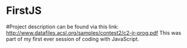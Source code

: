 # FirstJS
#Project description can be found via this link: http://www.datafiles.acsl.org/samples/contest2/c2-jr-prog.pdf
This was part of my first ever session of coding with JavaScript.
